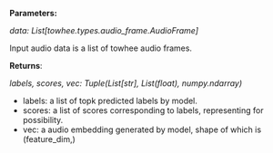 **Parameters:**

*data: List[towhee.types.audio_frame.AudioFrame]*

Input audio data is a list of towhee audio frames.


**Returns**:

*labels, scores, vec: Tuple(List[str], List(float), numpy.ndarray)*

- labels: a list of topk predicted labels by model.
- scores: a list of scores corresponding to labels, representing for possibility.
- vec: a audio embedding generated by model, shape of which is (feature_dim,)